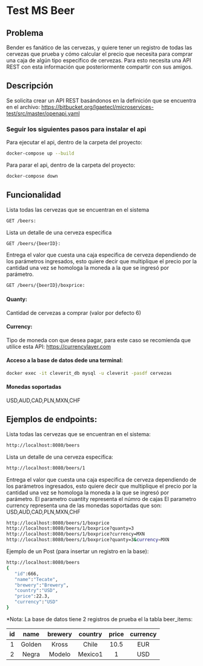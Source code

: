 # Test MS Beer

## Problema

Bender es fanático de las cervezas, y quiere tener un registro de todas las cervezas que prueba y cómo calcular el precio que necesita para comprar una caja de algún tipo especifico de cervezas. Para esto necesita una API REST con esta información que posteriormente compartir con sus amigos.

## Descripción

Se solicita crear un API REST basándonos en la definición que se encuentra en el archivo: https://bitbucket.org/lgaetecl/microservices-test/src/master/openapi.yaml

### Seguir los siguientes pasos para instalar el api

Para ejecutar el api, dentro de la carpeta del proyecto:
```sh
docker-compose up --build
```
Para parar el api, dentro de la carpeta del proyecto:
```sh
docker-compose down
```

## Funcionalidad

Lista todas las cervezas que se encuentran en el sistema
```sh
GET /beers: 
```
Lista un detalle de una cerveza especifica
```sh
GET /beers/{beerID}: 
```
Entrega el valor que cuesta una caja especifica de cerveza dependiendo de los parámetros ingresados, esto quiere decir que multiplique el precio por la cantidad una vez se homologa la moneda a la que se ingresó por parámetro.
```sh
GET /beers/{beerID}/boxprice: 
```

#### Quanty: 
Cantidad de cervezas a comprar (valor por defecto 6) 

#### Currency: 
Tipo de moneda con que desea pagar, para este caso se recomienda que utilice esta API: https://currencylayer.com 

#### Acceso a la base de datos dede una terminal: 
```sh
docker exec -it cleverit_db mysql -u cleverit -pasdf cervezas
```

#### Monedas soportadas
USD,AUD,CAD,PLN,MXN,CHF

## Ejemplos de endpoints:

Lista todas las cervezas que se encuentran en el sistema:
```sh
http://localhost:8080/beers
```

Lista un detalle de una cerveza especifica:
```sh
http://localhost:8080/beers/1
```

Entrega el valor que cuesta una caja especifica de cerveza dependiendo de los parámetros ingresados, esto quiere decir que multiplique el precio por la cantidad una vez se homologa la moneda a la que se ingresó por parámetro.
El parametro cuantity representa el númro de cajas
El parametro currency representa una de las monedas soportadas que son: USD,AUD,CAD,PLN,MXN,CHF

```sh
http://localhost:8080/beers/1/boxprice
http://localhost:8080/beers/1/boxprice?quanty=3
http://localhost:8080/beers/1/boxprice?currency=MXN
http://localhost:8080/beers/1/boxprice?quanty=3&currency=MXN
```

Ejemplo de un Post (para insertar un registro en la base):
```sh
http://localhost:8080/beers
{
   "id":666,
   "name":"Tecate",
   "brewery":"Brewery",
   "country":"USD",
   "price":22.3,
   "currency":"USD"
}
```

*Nota:
La base de datos tiene 2 registros de prueba el la tabla beer_items:

| id | name  | brewery  |country  | price  |currency  |
| :-----: | :-: | :-: |:-: | :-: |:-: |
| 1 | Golden | Kross | Chile | 10.5 | EUR |
| 2 | Negra | Modelo | Mexico1 | 1 | USD |